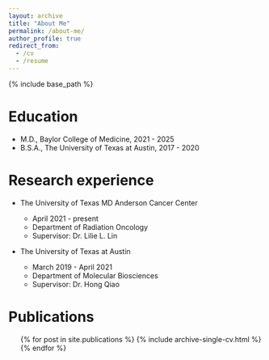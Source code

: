```yaml
---
layout: archive
title: "About Me"
permalink: /about-me/
author_profile: true
redirect_from:
  - /cv
  - /resume
---
```


{% include base_path %}

Education
======
* M.D., Baylor College of Medicine, 2021 - 2025
* B.S.A., The University of Texas at Austin, 2017 - 2020

Research experience
======
* The University of Texas MD Anderson Cancer Center
  * April 2021 - present
  * Department of Radiation Oncology
  * Supervisor: Dr. Lilie L. Lin

* The University of Texas at Austin
  * March 2019 - April 2021
  * Department of Molecular Biosciences
  * Supervisor: Dr. Hong Qiao

Publications
======
  <ul>{% for post in site.publications %}
    {% include archive-single-cv.html %}
  {% endfor %}</ul>
  
